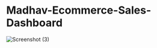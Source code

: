 # Madhav-Ecommerce-Sales-Dashboard
![Screenshot (3)](https://github.com/user-attachments/assets/6eca4cf7-b4cb-427b-98f3-941e2263b40d)

